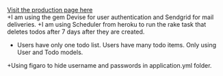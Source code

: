 [Visit the production page here](https://luistodolist.herokuapp.com/users)<br>
+I am using the gem Devise for user authentication and Sendgrid for mail deliveries.
+I am using Scheduler from heroku to run the rake task that deletes todos after 7 days after they are created. 

+ Users have only one todo list. Users have many todo items. Only using User and Todo models. 

+Using figaro to hide username and passwords in application.yml folder. 